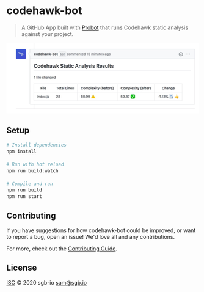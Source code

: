 # codehawk-bot

> A GitHub App built with [Probot](https://github.com/probot/probot) that runs Codehawk static analysis against your project.

![Example Comment on PR](example-comment.jpg)

## Setup

```sh
# Install dependencies
npm install

# Run with hot reload
npm run build:watch

# Compile and run
npm run build
npm run start
```

## Contributing

If you have suggestions for how codehawk-bot could be improved, or want to report a bug, open an issue! We'd love all and any contributions.

For more, check out the [Contributing Guide](CONTRIBUTING.md).

## License

[ISC](LICENSE) © 2020 sgb-io <sam@sgb.io>
